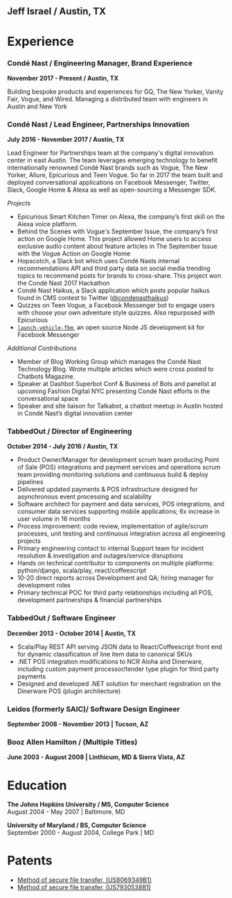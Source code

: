 ## Jeff Israel / Austin, TX

# Experience
### Condé Nast / Engineering Manager, Brand Experience
**November 2017 - Present / Austin, TX**

Building bespoke products and experiences for GQ, The New Yorker, Vanity Fair, Vogue, and Wired. Managing a distributed team with engineers in Austin and New York

### Condé Nast / Lead Engineer, Partnerships Innovation
**July 2016 - November 2017 / Austin, TX**

Lead Engineer for Partnerships team at the company's digital innovation center in east
Austin. The team leverages emerging technology to benefit internationally renowned
Condé Nast brands such as Vogue, The New Yorker, Allure, Epicurious and Teen Vogue.
So far in 2017 the team built and deployed conversational applications on Facebook
Messenger, Twitter, Slack, Google Home & Alexa as well as open-sourcing a Messenger
SDK.

_Projects_

* Epicurious Smart Kitchen Timer on Alexa, the company’s first skill on the Alexa
voice platform.
* Behind the Scenes with Vogue's September Issue, the company’s first action on
Google Home. This project allowed Home users to access exclusive audio
content about feature articles in The September Issue with the Vogue Action
on Google Home
* Hopscotch, a Slack bot which uses Condé Nasts internal recommendations API
and third party data on social media trending topics to recommend posts for
brands to cross-share. This project won the Condé Nast 2017 Hackathon
* Condé Nast Haikus, a Slack application which posts popular haikus found in CMS contest to Twitter ([@condenasthaikus])
* Quizzes on Teen Vogue, a Facebook Messenger bot to engage users with choose
your own adventure style quizzes. Also repurposed with Epicurious
* [`launch-vehicle-fbm`], an open source Node JS development kit for Facebook Messenger

_Additional Contributions_
* Member of Blog Working Group which manages the Condé Nast
Technology Blog. Wrote multiple articles which were cross posted to Chatbots
Magazine.
* Speaker at Dashbot Superbot Conf & Business of Bots and panelist at
upcoming Fashion Digital NYC presenting Condé Nast efforts in the
conversational space
* Speaker and sIte liaison for Talkabot, a chatbot meetup in Austin hosted in
Condé Nast’s digital innovation center

[@condenasthaikus]: https://twitter.com/condenasthaikus
[`launch-vehicle-fbm`]: https://github.com/CondeNast/launch-vehicle-fbm

### TabbedOut / Director of Engineering
**October 2014 - July 2016 / Austin, TX**

* Product Owner/Manager for development scrum team producing Point of Sale (POS) integrations and payment services and operations scrum team providing monitoring solutions and continuous build & deploy pipelines
* Delivered updated payments & POS infrastructure designed for asynchronous event processing and scalability
* Software architect for payment and data services, POS integrations, and consumer data services supporting mobile applications; 6x increase in user volume in 16 months
* Process improvement: code review, implementation of agile/scrum processes, unit testing and continuous integration across all engineering projects
* Primary engineering contact to internal Support team for incident resolution & investigation and outages/service disruptions
* Hands on technical contributor to components on multiple platforms: python/django, scala/play, react/coffeescript
* 10-20 direct reports across Development and QA; hiring manager for development roles
* Primary technical POC for third party relationships including all POS, development partnerships & financial partnerships

### TabbedOut / Software Engineer
**December 2013 - October 2014 | Austin, TX**

* Scala/Play REST API serving JSON data to React/Coffeescript front end for dynamic classification of line item data to canonical SKUs
* .NET POS integration modifications to NCR Aloha and Dinerware, including custom payment processor/tender type plugin for third party payments
* Designed and developed .NET solution for merchant registration on the Dinerware POS (plugin architecture)

### Leidos (formerly SAIC)/ Software Design Engineer
**September 2008 - November 2013 | Tucson, AZ**

### Booz Allen Hamilton / (Multiple Titles)
**June 2003 - August 2008 | Linthicum, MD & Sierra Vista, AZ**

# Education

**The Johns Hopkins University / MS, Computer Science**  
August 2004 - May 2007 | Baltimore, MD

**University of Maryland / BS, Computer Science**  
September 2000 - August 2004, College Park | MD

# Patents

* [Method of secure file transfer, (US8069349B1)](https://patents.google.com/patent/US8069349B1/en)
* [Method of secure file transfer, (US7930538B1)](https://patents.google.com/patent/US7930538B1/en)

